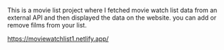 This is a movie list project where I fetched movie watch list data from an external API and then displayed the data on the website. you can add or remove films from your list.                                                 
            
https://moviewatchlist1.netlify.app/     
 
